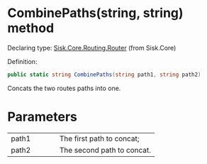 <!--

Copyrights 2023 Sisk Framework - CypherPotato
Published under MIT license

!!! DO NOT EDIT THIS FILE !!!
This file was generated by a tool in the Sisk package. To edit the information in this documentation,
edit the XML documentation present in the Sisk source code.

-->


# CombinePaths(string, string) method

Declaring type: [Sisk.Core.Routing.Router](/read?q=/contents/spec/Sisk.Core.Routing.Router.md) (from Sisk.Core)


Definition:

```cs
public static string CombinePaths(string path1, string path2)
```

Concats the two routes paths into one.


# Parameters

<table>
    <tbody>
<tr>
    <td width="33%">path1</td>
    <td>The first path to concat;</td>
</tr>
<tr>
    <td width="33%">path2</td>
    <td>The second path to concat.</td>
</tr>
    </tbody>
</table>
